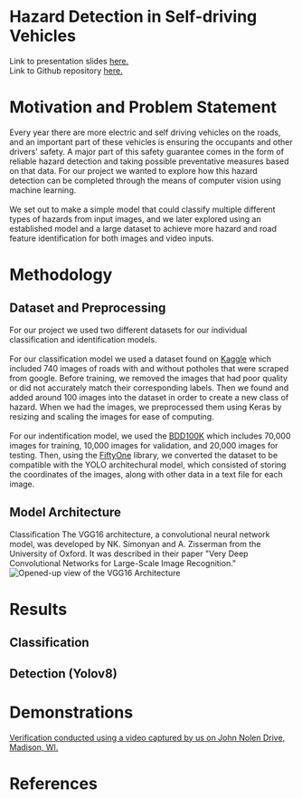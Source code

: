 # Hazard Detection in Self-driving Vehicles
Link to presentation slides [here.](https://github.com/mattwyz/CS-766-Project/blob/main/Presentation_Slides.pdf)\
Link to Github repository [here.](https://github.com/mattwyz/CS-766-Project)

# Motivation and Problem Statement
Every year there are more electric and self driving vehicles on the roads, and an important part of these vehicles is ensuring the occupants and other drivers' safety.
A major part of this safety guarantee comes in the form of reliable hazard detection and taking possible preventative measures based on that data.
For our project we wanted to explore how this hazard detection can be completed through the means of computer vision using machine learning.\
\
We set out to make a simple model that could classify multiple different types of hazards from input images, and we later explored using an established model and a 
large dataset to achieve more hazard and road feature identification for both images and video inputs.
# Methodology
## Dataset and Preprocessing
For our project we used two different datasets for our individual classification and identification models.\
\
For our classification model we used a dataset found on [Kaggle](https://www.kaggle.com/datasets/virenbr11/pothole-and-plain-rode-images/data) which included 740
images of roads with and without potholes that were scraped from google. Before training, we removed the images that had poor quality or did not accurately match their corresponding labels.
Then we found and added around 100 images into the dataset in order to create a new class of hazard. When we had the images, we preprocessed them using Keras by resizing and scaling the images for ease of computing.\
\
For our indentification model, we used the [BDD100K](https://www.vis.xyz/bdd100k/) which includes 70,000 images for training, 10,000 images for validation, and 20,000 images for testing.
Then, using the [FiftyOne](https://docs.voxel51.com/) library, we converted the dataset to be compatible with the YOLO architechural model, which consisted of storing the coordinates of the images, along with other data
in a text file for each image.

## Model Architecture 
Classification 
The VGG16 architecture, a convolutional neural network model, was developed by NK. Simonyan and A. Zisserman from the University of Oxford. It was described in their paper "Very Deep Convolutional Networks for Large-Scale Image Recognition." 
![Opened-up view of the VGG16 Architecture](https://drive.google.com/file/d/1c17iOMFsnN0pvXYl4PVIdxQEIA3fWNgs/view?usp=drive_link)

# Results
## Classification 

## Detection (Yolov8)


# Demonstrations

[Verification conducted using a video captured by us on John Nolen Drive, Madison, WI. ](https://drive.google.com/file/d/1IW957dk0qJjIovECwUIXdjqxlTxDkt-K/view?usp=drive_link)

# References
